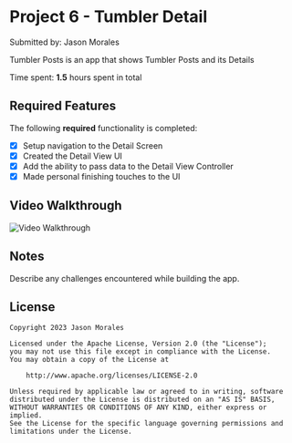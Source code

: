 # Project 6 - Tumbler Detail

Submitted by: Jason Morales

Tumbler Posts is an app that shows Tumbler Posts and its Details

Time spent: **1.5** hours spent in total

## Required Features

The following **required** functionality is completed:

- [X] Setup navigation to the Detail Screen
- [X] Created the Detail View UI
- [X] Add the ability to pass data to the Detail View Controller
- [X] Made personal finishing touches to the UI

## Video Walkthrough

<img src='./Walkthrough.gif' title='Video Walkthrough' width='' alt='Video Walkthrough' />

## Notes

Describe any challenges encountered while building the app.

## License

    Copyright 2023 Jason Morales

    Licensed under the Apache License, Version 2.0 (the "License");
    you may not use this file except in compliance with the License.
    You may obtain a copy of the License at

        http://www.apache.org/licenses/LICENSE-2.0

    Unless required by applicable law or agreed to in writing, software
    distributed under the License is distributed on an "AS IS" BASIS,
    WITHOUT WARRANTIES OR CONDITIONS OF ANY KIND, either express or implied.
    See the License for the specific language governing permissions and
    limitations under the License.
